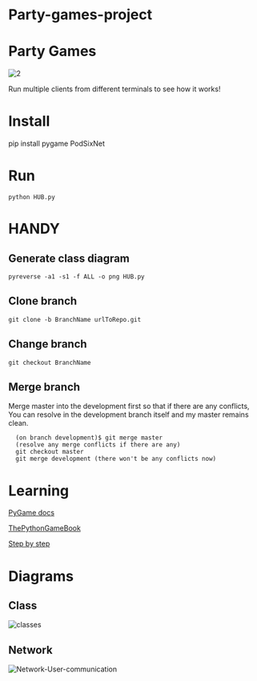 # Party-games-project
# Party Games
![2](https://user-images.githubusercontent.com/32672628/136943994-89c7961f-33a8-4499-b97b-3d197c7095ff.gif)



Run multiple clients from different terminals to see how it works!

# Install

pip install pygame PodSixNet

# Run

```python HUB.py```

# HANDY

## Generate class diagram 

```pyreverse -a1 -s1 -f ALL -o png HUB.py```

## Clone branch

```git clone -b BranchName urlToRepo.git```

## Change branch

```git checkout BranchName```

## Merge branch

Merge master into the development first so that if there are any conflicts, You can resolve in the development branch itself and my master remains clean.
```
  (on branch development)$ git merge master
  (resolve any merge conflicts if there are any)
  git checkout master
  git merge development (there won't be any conflicts now)
```

# Learning

[PyGame docs](https://www.pygame.org/docs/)

[ThePythonGameBook](http://thepythongamebook.com/en:pygame:step000)

[Step by step](https://www.raywenderlich.com/2614-multiplayer-game-programming-for-teens-with-python-part-1)

# Diagrams

## Class 
![classes](https://user-images.githubusercontent.com/32672628/136944319-a3a99c5c-4b03-440d-903c-ba9ff88daacb.png)



## Network
![Network-User-communication](https://user-images.githubusercontent.com/32672628/136944446-ee72be08-add2-4faf-9e74-30a2e6e1effb.png)


